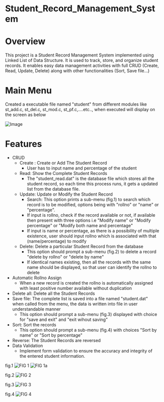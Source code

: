 # Student_Record_Management_System
# Overview
This project is a Student Record Management System implemented using Linked List of Data Structure. It is used to track, store, and organize student records. It enables easy data management activities with full CRUD (Create, Read, Update, Delete) along with other functionalities (Sort, Save file...)
# Main Menu
Created a executable file named "student" from different modules like st_add.c, st_del.c, st_mod.c, st_pf.c,....etc.., when executed will display on the screen as below 

![Image](https://github.com/users/karravennela/projects/1/assets/168295304/36fda8c4-40ce-45eb-887f-b4ecd4c5f7a7)
# Features
+ CRUD
  - Create : Create or Add The Student Record
    - User has to input name and percentage of the student
  - Read: Show the Complete Student Records
    - The "student_read.dat" is the database file which stores all the student record, so each time this process runs, it gets a updated list from the database file.
  - Update: Update or Modify the Student Record
    - Search: This option prints a sub-menu (fig.1) to search which record is to be modified, options being with "rollno" or "name" or "percentage".
    - If input is rollno, check if the record available or not, if available then present with three options i.e "Modify name" or "Modify percentage" or "Modify both name and percentage"
    - If input is name or percentage, as there is a possibility of multiple existence, user should input rollno which is associated with that (name/percentage) to modify    
  - Delete: Delete a particular Student Record from the database
    - This option should prompt a sub-menu (fig.2) to delete a record "delete by rollno" or "delete by name"
    - If identical names existing, then all the records with the same name should be displayed, so that user can identify the rollno to delete
+ Automatic Rollno Assign
  - When a new record is created the rollno is automatically assigned with least positive number available without duplication
+ Delete all: Delete all the Student Records
+ Save file: The complete list is saved into a file named "student.dat" when called from the menu, the data is written into file in user understandable manner
  - This option should prompt a sub-menu (fig.3) displayed with choice for "save and exit" and "exit wihout saving"
+ Sort: Sort the records
  - This option should prompt a sub-menu (fig.4) with choices "Sort by name" or "Sort by percentage"
+ Reverse: The Student Records are reversed
+ Data Validation
  - Implement form validation to ensure the accuracy and integrity of the entered student information.
  
fig.1
![FIG 1](https://github.com/user-attachments/assets/99540795-dfe8-43cf-886b-f1006976344a)
![FIG 1a](https://github.com/user-attachments/assets/810a28df-105e-4d4d-9218-7cc26bf595d9)

fig.2
![FIG 2](https://github.com/user-attachments/assets/8f3dd2f5-743a-4ad4-ad66-80cda4aa677c)

fig.3
![FIG 3](https://github.com/user-attachments/assets/0474ef04-3055-4770-acd3-0569ff11dd0c)

fig.4
![FIG 4](https://github.com/user-attachments/assets/bbe57c75-c51f-49c8-8361-ad2a86e9eb30)


